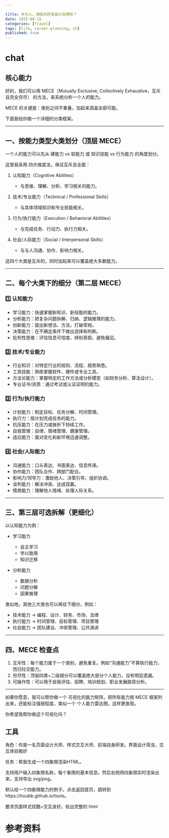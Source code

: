 ```yaml
---

title: 作为人，拥有的所有能力有哪些？
date: 2025-08-15
categories: [Travel]
tags: [life, career-planning, sh]
published: true
---
```




# chat

## 核心能力

好的，我们可以用 MECE（Mutually Exclusive, Collectively Exhaustive，互斥且完全穷尽） 的方法，来系统分析一个人的能力。

MECE 的关键是：类别之间不重叠，加起来涵盖全部可能。

下面我给你做一个详细的分类框架。

---

## 一、按能力类型大类划分（顶层 MECE）

一个人的能力可以先从 硬能力 vs 软能力 或 知识技能 vs 行为能力 的角度划分。

这里我采用 四大维度法，保证互斥且全面：

1. 认知能力（Cognitive Abilities）

   * 与思维、理解、分析、学习相关的能力。
2. 技术/专业能力（Technical / Professional Skills）

   * 与具体领域知识和专业技能相关。
3. 行为/执行能力（Execution / Behavioral Abilities）

   * 与完成任务、行动力、执行力相关。
4. 社会/人际能力（Social / Interpersonal Skills）

   * 与与人沟通、协作、影响力相关。

这四个大类是互斥的，同时加起来可以覆盖绝大多数能力。

---

## 二、每个大类下的细分（第二层 MECE）

### 1️⃣ 认知能力

* 学习能力：快速掌握新知识、新技能的能力。
* 分析能力：把复杂问题拆解、归纳、逻辑推理的能力。
* 创新能力：提出新想法、方法，打破常规。
* 决策能力：在不确定条件下做出选择和判断。
* 批判性思维：评估信息可信度、辨别真假、避免偏见。

### 2️⃣ 技术/专业能力

* 行业知识：对特定行业的规则、流程、趋势熟悉。
* 工具技能：熟练掌握软件、硬件或专业工具。
* 方法论能力：掌握特定的工作方法或分析模型（如财务分析、算法设计）。
* 专业证书/资质：通过考试或认证证明的能力。

### 3️⃣ 行为/执行能力

* 计划能力：制定目标、任务分解、时间管理。
* 执行力：按计划完成任务的能力。
* 抗压能力：在压力或挫折下持续工作。
* 自我管理：自律、情绪管理、健康管理。
* 适应能力：面对变化和新环境迅速调整。

### 4️⃣ 社会/人际能力

* 沟通能力：口头表达、书面表达、信息传递。
* 协作能力：团队合作、跨部门配合。
* 影响力/领导力：激励他人、决策引导、组织协调。
* 谈判能力：解决冲突、达成双赢。
* 情商能力：理解他人情绪、处理人际关系。

---

## 三、第三层可选拆解（更细化）

以认知能力为例：

* 学习能力

  * 自主学习
  * 学以致用
  * 知识迁移
* 分析能力

  * 数据分析
  * 问题分解
  * 因果推理

类似地，其他三大类也可以再往下细分，例如：

* 技术能力 → 编程、设计、财务、市场、法律
* 执行能力 → 时间管理、目标管理、项目管理
* 社会能力 → 团队建设、冲突管理、公共演讲

---

## 四、MECE 检查点

1. 互斥性：每个能力属于一个类别，避免重复。例如“沟通能力”不算执行能力，而归社交能力。
2. 穷尽性：顶层四类+二级细分可以覆盖绝大部分个人能力，没有明显遗漏。
3. 可操作性：可以用于自我评估、招聘、培训规划、职业发展路径分析。

---

如果你愿意，我可以帮你做一个 可视化的能力矩阵，把所有能力按 MECE 框架列出来，还能标注强弱程度，类似一个 个人能力雷达图，这样更直观。

你希望我帮你做这个可视化吗？



## 工具

角色：你是一名页面设计大师、样式交互大师、前端自身研发。界面设计简洁，交互体验极好

任务：帮我生成一个四象限渲染HTML。

支持用户输入四象限名称，每个象限的基本信息。然后右侧用四象限实时渲染出来，支持导出 svg/png。

默认给一个四象限能力的例子。点击返回首页，跳转到https://houbb.github.io/tools。

要求页面样式炫酷+交互良好。给出完整的 html

# 参考资料

